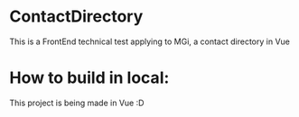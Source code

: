 # ContactDirectory
This is a FrontEnd technical test applying to MGi, a contact directory in Vue 

# How to build in local:
This project is being made in Vue :D 
